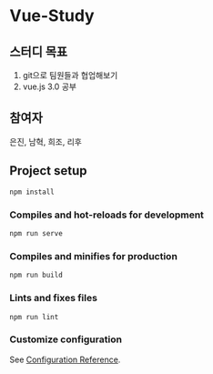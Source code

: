 # Vue-Study

## 스터디 목표

1.  git으로 팀원들과 협업해보기
1.  vue.js 3.0 공부

## 참여자

은진, 남혁, 희조, 리후

## Project setup

```
npm install
```

### Compiles and hot-reloads for development

```
npm run serve
```

### Compiles and minifies for production

```
npm run build
```

### Lints and fixes files

```
npm run lint
```

### Customize configuration

See [Configuration Reference](https://cli.vuejs.org/config/).
